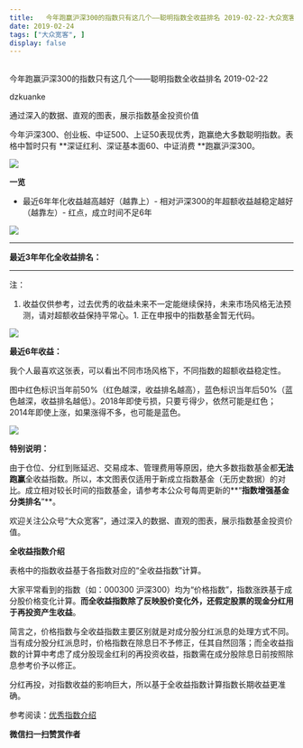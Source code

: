 ```yaml
---
title:   今年跑赢沪深300的指数只有这几个——聪明指数全收益排名 2019-02-22-大众宽客
date: 2019-02-24
tags: ["大众宽客", ]
display: false
---
```



## 



今年跑赢沪深300的指数只有这几个——聪明指数全收益排名 2019-02-22




dzkuanke




通过深入的数据、直观的图表，展示指数基金投资价值


今年沪深300、创业板、中证500、上证50表现优秀，跑赢绝大多数聪明指数。表格中暂时只有 **深证红利、深证基本面60、中证消费&nbsp;**跑赢沪深300。

<img class="" data-copyright="0" data-ratio="0.31877729257641924" data-s="300,640" src="https://mmbiz.qpic.cn/mmbiz_png/PKw3FQPmhIhwr6oHeDmYZhX1W0IVltia67gjxiau2UlQMWh9ERrInEdFlrq0G3iasKnHCoaplJlrVO75U4bL004lA/640?wx_fmt=png" data-type="png" data-w="916" style=""/>



**一览**
- 最近6年年化收益越高越好（越靠上）- 相对沪深300的年超额收益越稳定越好（越靠左）- 红点，成立时间不足6年
<img class="" data-copyright="0" data-ratio="1.75" data-s="300,640" src="https://mmbiz.qpic.cn/mmbiz_png/PKw3FQPmhIhwr6oHeDmYZhX1W0IVltia6SG6YZyAd4iakianmuRjt9wiaHseJNwmdp1RibzYTSQ4nibFHM1wv18rEsIw/640?wx_fmt=png" data-type="png" data-w="960" style=""/>

****

**最近3年年化全收益排名：**

****

注：
1. 收益仅供参考，过去优秀的收益未来不一定能继续保持，未来市场风格无法预测，请对超额收益保持平常心。1. 正在申报中的指数基金暂无代码。
<img class="" data-copyright="0" data-ratio="1.6241610738255035" data-s="300,640" src="https://mmbiz.qpic.cn/mmbiz_png/PKw3FQPmhIhwr6oHeDmYZhX1W0IVltia6lB8AXIHWaanA7EiaAGeZMhUIMATOVXkZIKhibjhtTtoYB2kLBavIAe5g/640?wx_fmt=png" data-type="png" data-w="894" style=""/>



**最近6年收益：**



我个人最喜欢这张表，可以看出不同市场风格下，不同指数的超额收益稳定性。



图中红色标识当年前50%<h-char unicode="ff08" class="biaodian cjk bd-open bd-jiya"><h-inner>（</h-inner></h-char>红色越深<h-char unicode="ff0c" class="biaodian cjk bd-end bd-cop bd-hangable bd-jiya"><h-inner>，</h-inner></h-char>收益排名越高<h-char unicode="ff09" class="biaodian cjk bd-close bd-end bd-jiya bd-consecutive"><h-inner>）</h-inner></h-char><h-char unicode="ff0c" class="biaodian cjk bd-end bd-cop bd-hangable bd-jiya bd-consecutive end-portion" prev="bd-close bd-end"><h-inner>，</h-inner></h-char>蓝色标识当年后50%<h-char unicode="ff08" class="biaodian cjk bd-open bd-jiya"><h-inner>（</h-inner></h-char>蓝色越深<h-char unicode="ff0c" class="biaodian cjk bd-end bd-cop bd-hangable bd-jiya"><h-inner>，</h-inner></h-char>收益排名越低<h-char unicode="ff09" class="biaodian cjk bd-close bd-end bd-jiya bd-consecutive"><h-inner>）</h-inner></h-char><h-char unicode="3002" class="biaodian cjk bd-end bd-cop bd-hangable bd-jiya bd-consecutive end-portion" prev="bd-close bd-end"><h-inner>。</h-inner></h-char>2018年即使亏损<h-char unicode="ff0c" class="biaodian cjk bd-end bd-cop bd-hangable bd-jiya"><h-inner>，</h-inner></h-char>只要亏得少<h-char unicode="ff0c" class="biaodian cjk bd-end bd-cop bd-hangable bd-jiya"><h-inner>，</h-inner></h-char>依然可能是红色<h-char unicode="ff1b" class="biaodian cjk bd-end bd-jiya">；</h-char>2014年即使上涨<h-char unicode="ff0c" class="biaodian cjk bd-end bd-cop bd-hangable bd-jiya"><h-inner>，</h-inner></h-char>如果涨得不多<h-char unicode="ff0c" class="biaodian cjk bd-end bd-cop bd-hangable bd-jiya"><h-inner>，</h-inner></h-char>也可能是蓝色<h-char unicode="3002" class="biaodian cjk bd-end bd-cop bd-hangable bd-jiya" style="box-sizing: border-box;"><h-inner style="box-sizing: border-box;-webkit-text-emphasis-style: none;-webkit-text-emphasis-color: initial;left: 0px;top: 0px;display: inline-block;line-height: 1.1;letter-spacing: -0.5em;">。</h-inner></h-char>

<img class="" data-copyright="0" data-ratio="1.0938864628820961" data-s="300,640" src="https://mmbiz.qpic.cn/mmbiz_png/PKw3FQPmhIhwr6oHeDmYZhX1W0IVltia6Lb7xHibPRekHauHE3KzSHqSiaFMianDcdTdMxPWp3T9iciccbPY33FXaaMA/640?wx_fmt=png" data-type="png" data-w="916" style=""/>





**特别说明：**

由于仓位、分红到账延迟、交易成本、管理费用等原因，绝大多数指数基金都**无法跑赢**全收益指数。所以，本文图表仅适用于新成立指数基金（无历史数据）的对比。成立相对较长时间的指数基金，请参考本公众号每周更新的**“****指数增强基金分类排名****”**。



欢迎关注公众号“大众宽客”，通过深入的数据、直观的图表，展示指数基金投资价值。



**全收益指数介绍**



表格中的指数收益基于各指数对应的“全收益指数”计算。



大家平常看到的指数（如：000300 沪深300）均为“价格指数”，指数涨跌基于成分股价格变化计算。**而全收益指数除了反映股价变化外，还假定股票的现金分红用于再投资产生收益**。



简言之，价格指数与全收益指数主要区别就是对成分股分红派息的处理方式不同。当有成分股分红派息时，价格指数在除息日不予修正，任其自然回落；而全收益指数的计算中考虑了成分股现金红利的再投资收益，指数需在成分股除息日前按照除息参考价予以修正。



分红再投，对指数收益的影响巨大，所以基于全收益指数计算指数长期收益更准确。





参考阅读：[优秀指数介绍](http://mp.weixin.qq.com/s?__biz=MzAwMTc1MDcwNw==&amp;mid=2648273685&amp;idx=2&amp;sn=f53962603c488c41c1a764252eaa1ff9&amp;chksm=82f930c9b58eb9dfb8b77caab4e0b3ccdc7f8af26cff9da3d957844bf16469d99377564fbccf&amp;scene=21#wechat_redirect)


**微信扫一扫赞赏作者**